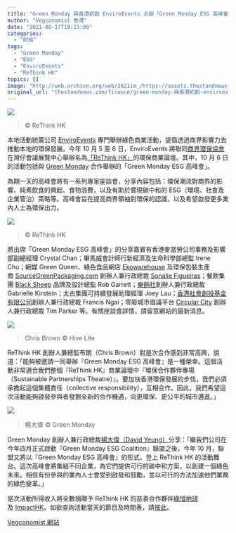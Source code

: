 ```yaml
---
title: "Green Monday 與香港初創 EnviroEvents 合辦「Green Monday ESG 高峰會」"
author: "Vegconomist 香港"
date: "2021-08-17T19:15:00"
categories:
  - "財經"
tags:
  - "Green Monday"
  - "ESG"
  - "EnviroEvents"
  - "ReThink HK"
topics: []
image: "http://web.archive.org/web/2021im_/https://assets.thestandnews.com/media/photos/grthybefiu5r.png"
original_url: "thestandnews.com/finance/green-monday-與香港初創-enviroevents-合辦green-monday-esg-高峰會"
---
```

![](http://web.archive.org/web/2021im_/https://assets.thestandnews.com/media/photos/grthybefiu5r.png)
> © ReThink HK

本地活動統籌公司 [EnviroEvents](http://web.archive.org/web/20211229132814/https://www.linkedin.com/company/enviroevents-hk/?originalSubdomain=hk) 專門舉辦綠色商業活動，提倡透過商界影響力去推動本地的環保發展。今年 10 月 5 至 6 日，EnviroEvents 將聯同[商界環保協會](http://web.archive.org/web/20211229132814/https://bec.org.hk/tc)在灣仔會議展覽中心舉辦名為[「ReThink HK」](http://web.archive.org/web/20211229132814/https://rethink-event.com/)的環保商業論壇。其中，10 月 6 日的活動包括與 [Green Monday](http://web.archive.org/web/20211229132814/https://greenmonday.org/zh-hant/) 合作舉辦的「Green Monday ESG 高峰會」。

為期一天的高峰會將有一系列專家座談會，分享內容包括：環保潮流對商界的影響、純素飲食的興起、食物浪費，以及有助於實現碳中和的 ESG（環境、社會及企業管治）策略等。高峰會旨在提高商界領袖對環保的認識，以及希望啟發更多業內人士為環保出力。

![](http://web.archive.org/web/2021im_/https://vegconomist.hk/wp-content/uploads/sites/11/2021/08/signal-2021-08-09-193012_001-1024x399.jpeg)
> © ReThink HK

將出席「Green Monday ESG 高峰會」的分享嘉賓有香港麥當勞公司事務及影響部副總經理 Crystal Chan；畢馬威會計師行新經濟及生命科學部總監 Irene Chu；網媒 Green Queen、綠色食品網店 [Ekowarehouse](http://web.archive.org/web/20211229132814/https://www.ekowarehouse.com/) 及環保包裝生產商 [SourceGreenPackaging.com](http://web.archive.org/web/20211229132814/http://sourcegreenpackaging.com/) 創辦人兼行政總裁 [Sonalie Figueiras](http://web.archive.org/web/20211229132814/https://www.greenqueen.com.hk/author/sonalie-galardiestegmail-com/)；餐飲集團 [Black Sheep](http://web.archive.org/web/20211229132814/https://blacksheeprestaurants.com/) 品牌及設計總監 Rob Garrett；[樂餉社](http://web.archive.org/web/20211229132814/https://www.facebook.com/feedinghk/)創辦人兼行政總裁 Gabrielle Kirstein；太古集團可持續發展助理經理 Joey Lau；[香港社會創投基金有限公司](http://web.archive.org/web/20211229132814/https://www.sv-hk.org/zh/our-story/)創辦人兼行政總裁 Francis Ngai；零廢城市倡議平台 [Circular City](http://web.archive.org/web/20211229132814/https://www.circularcity.asia/) 創辦人兼行政總裁 Tim Parker 等。有關座談會詳情，請留意網站的最新消息。

![](http://web.archive.org/web/2021im_/https://vegconomist.hk/wp-content/uploads/sites/11/2021/08/Chris-Brown-Photo-Credit-Jenora-Vaswani-Hive-Life.jpeg)
> Chris Brown © Hive Life

ReThink HK 創辦人兼總監布朗（Chris Brown）對是次合作感到非常高興，說道：「能夠被邀請一同舉辦『Green Monday ESG 高峰會』是一種榮幸。這個活動非常適合我們整個『ReThink HK』商業論壇中『環保合作夥伴專場（Sustainable Partnerships Theatre）』。要加快香港環保發展的步伐，我們必須承擔起這個集體責任（collective responsibility），互相合作。因此，我們希望這次活動能夠啟發參與者發掘全新的合作機遇，向更環保、更公平的城市邁進。」

![](http://web.archive.org/web/2021im_/https://vegconomist.hk/wp-content/uploads/sites/11/2021/08/signal-2021-08-09-193012_003-1024x682.jpeg)
> 楊大偉 © Green Monday

Green Monday 創辦人兼行政總裁[楊大偉（David Yeung）](http://web.archive.org/web/20211229132814/https://vegconomist.hk/%E8%A8%AA%E5%95%8F/%E6%A5%8A%E5%A4%A7%E5%81%89%EF%BC%9A%E6%85%B6%E5%B9%B8%E8%83%BD%E5%A4%A0%E6%AF%8F%E4%B8%80%E5%A4%A9%EF%BC%8C%E4%B8%80%E9%BB%9E%E4%B8%80%E6%BB%B4%EF%BC%8C%E4%BB%A4%E4%B8%96%E7%95%8C%E7%BE%8E%E5%A5%BD/)分享：「繼我們公司在今年四月正式啟動『Green Monday ESG Coalition』聯盟之後，今年 10 月，聯盟又將以『Green Monday ESG 高峰會』的形式，登上 ReThink HK 的活動舞台。這次高峰會將集結不同企業，為它們提供可行的碳中和方案，以創建一個綠色未來。相信有份參與的業內人士會受到啟發和鼓勵，並以可行的方法加速他們業務的綠色變革。」

是次活動所得收入將全數捐贈予 ReThink HK 的慈善合作夥伴[綠惜地球](http://web.archive.org/web/20211229132814/https://greenearth.org.hk/)及 [ImpactHK](http://web.archive.org/web/20211229132814/https://impacthk.org/zh/)。如欲查詢活動當天的節目及時間表，請[按此](http://web.archive.org/web/20211229132814/https://rethink-event.com/esg-summit/)。

[Vegconomist 網站](http://web.archive.org/web/20211229132814/https://vegconomist.hk/%E6%B4%BB%E5%8B%95%E5%B1%95%E8%A6%BD/green-monday%E8%88%87%E9%A6%99%E6%B8%AF%E5%88%9D%E5%89%B5enviroevents%E5%90%88%E8%BE%A6%E3%80%8Cgreen-monday-esg%E9%AB%98%E5%B3%B0%E6%9C%83%E3%80%8D/)